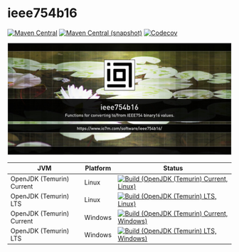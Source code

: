 ieee754b16
===

[![Maven Central](https://img.shields.io/maven-central/v/com.io7m.ieee754b16/com.io7m.ieee754b16.svg?style=flat-square)](http://search.maven.org/#search%7Cga%7C1%7Cg%3A%22com.io7m.ieee754b16%22)
[![Maven Central (snapshot)](https://img.shields.io/nexus/s/https/s01.oss.sonatype.org/com.io7m.ieee754b16/com.io7m.ieee754b16.svg?style=flat-square)](https://s01.oss.sonatype.org/content/repositories/snapshots/com/io7m/ieee754b16/)
[![Codecov](https://img.shields.io/codecov/c/github/io7m/ieee754b16.svg?style=flat-square)](https://codecov.io/gh/io7m/ieee754b16)

![ieee754b16](./src/site/resources/ieee754b16.jpg?raw=true)

| JVM | Platform | Status |
|-----|----------|--------|
| OpenJDK (Temurin) Current | Linux | [![Build (OpenJDK (Temurin) Current, Linux)](https://img.shields.io/github/actions/workflow/status/io7m/ieee754b16/workflows/main.linux.temurin.current.yml?branch=develop)](https://github.com/io7m/ieee754b16/actions?query=workflow%3Amain.linux.temurin.current)|
| OpenJDK (Temurin) LTS | Linux | [![Build (OpenJDK (Temurin) LTS, Linux)](https://img.shields.io/github/actions/workflow/status/io7m/ieee754b16/workflows/main.linux.temurin.lts.yml?branch=develop)](https://github.com/io7m/ieee754b16/actions?query=workflow%3Amain.linux.temurin.lts)|
| OpenJDK (Temurin) Current | Windows | [![Build (OpenJDK (Temurin) Current, Windows)](https://img.shields.io/github/actions/workflow/status/io7m/ieee754b16/workflows/main.windows.temurin.current.yml?branch=develop)](https://github.com/io7m/ieee754b16/actions?query=workflow%3Amain.windows.temurin.current)|
| OpenJDK (Temurin) LTS | Windows | [![Build (OpenJDK (Temurin) LTS, Windows)](https://img.shields.io/github/actions/workflow/status/io7m/ieee754b16/workflows/main.windows.temurin.lts.yml?branch=develop)](https://github.com/io7m/ieee754b16/actions?query=workflow%3Amain.windows.temurin.lts)|
